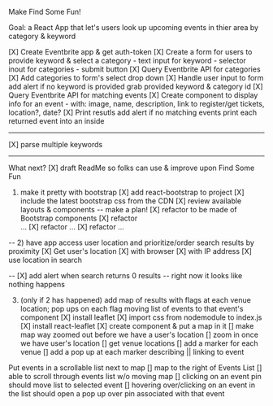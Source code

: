 Make Find Some Fun!

Goal: a React App that let's users look up upcoming events in thier area by category & keyword 

[X] Create Eventbrite app & get auth-token
[X] Create a form for users to provide keyword & select a category
    - text input for keyword
    - selector inout for categories
    - submit button
[X] Query Eventbrite API for categories 
[X] Add categories to form's select drop down
[X] Handle user input to form 
    add alert if no keyword is provided
    grab provided keyword & category id
[X] Query Eventbrite API for matching events
[X] Create component to display info for an event <Event />
    - with: image, name, description, link to register/get tickets, location?, date?
[X] Print resutls
    add alert if no matching events
    print each returned event into an <Event /> inside <EventsList />

--- 
[X] parse multiple keywords

---
What next? 
[X] draft ReadMe so folks can use & improve upon Find Some Fun

1) make it pretty with bootstrap
[X] add react-bootstrap to project
[X] include the latest bootstrap css from the CDN
[X] review available layouts & components -- make a plan!
[X] refactor <App /> to be made of Bootstrap components
[X] refactor <Form /> ...
[X] refactor <EventsList /> ...
[X] refactor <Event /> ... 

--
2) have app access user location and prioritize/order search results by proximity
[X] Get user's location
    [X] with browser
    [X] with IP address
[X] use location in search

-- 
[X] add alert when search returns 0 results -- right now it looks like nothing happens


3) (only if 2 has happened) add map of results with flags at each venue location; pop ups on each flag moving list of events to that event's component
[X] install leaflet
[X] import css from nodemodule to index.js
[X] install react-leaflet
[X] create <Map /> component & put a map in it
[] make map way zoomed out before we have a user's location
[] zoom in once we have user's location
[] get venue locations
[] add a marker for each venue
[] add a pop up at each marker describing || linking to event  


Put events in a scrollable list next to map
[] map to the right of Events List 
[] able to scroll through events list w/o moving map
[] clicking on an event pin should move list to selected event
[] hovering over/clicking on an event in the list should open a pop up over pin associated with that event